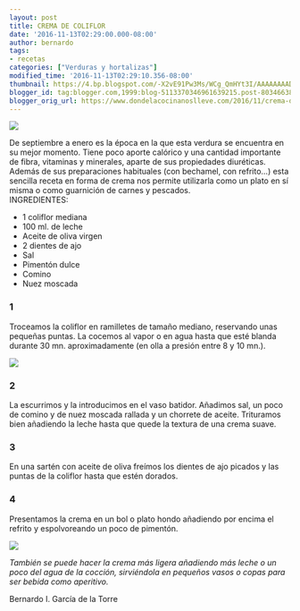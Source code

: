 ```yaml
---
layout: post
title: CREMA DE COLIFLOR
date: '2016-11-13T02:29:00.000-08:00'
author: bernardo
tags:
- recetas
categories: ["Verduras y hortalizas"]
modified_time: '2016-11-13T02:29:10.356-08:00'
thumbnail: https://4.bp.blogspot.com/-X2vE91Pw3Ms/WCg_QmHYt3I/AAAAAAAADH8/Uc3CDyrgZroS9w8xKfMzE50uUAA-paRCQCLcB/s400/03.JPG
blogger_id: tag:blogger.com,1999:blog-5113370346961639215.post-8034663892253306737
blogger_orig_url: https://www.dondelacocinanoslleve.com/2016/11/crema-de-coliflor.html
---
```


![](https://4.bp.blogspot.com/-X2vE91Pw3Ms/WCg_QmHYt3I/AAAAAAAADH8/Uc3CDyrgZroS9w8xKfMzE50uUAA-paRCQCLcB/s400/03.JPG)

  
De septiembre a enero es la época en la que esta verdura se encuentra en su mejor momento. Tiene poco aporte calórico y una cantidad importante de fibra, vitaminas y minerales, aparte de sus propiedades diuréticas. Además de sus preparaciones habituales (con bechamel, con refrito…) esta sencilla receta en forma de crema nos permite utilizarla como un plato en sí misma o como guarnición de carnes y pescados.  
INGREDIENTES:
* 1 coliflor mediana
* 100 ml. de leche
* Aceite de oliva virgen
* 2 dientes de ajo
* Sal
* Pimentón dulce
* Comino
* Nuez moscada  

### 1

Troceamos la coliflor en ramilletes de tamaño mediano, reservando unas pequeñas puntas. La cocemos al vapor o en agua hasta que esté blanda durante 30 mn. aproximadamente (en olla a presión entre 8 y 10 mn.).  

![](https://1.bp.blogspot.com/-4LqYIAOJtSI/WCg_k1x1pKI/AAAAAAAADIA/WHi3hxtC-dIvH-zt9XH1DuIezIHaLwjgwCLcB/s320/01.JPG)

  

### 2

La escurrimos y la introducimos en el vaso batidor. Añadimos sal, un poco de comino y de nuez moscada rallada y un chorrete de aceite. Trituramos bien añadiendo la leche hasta que quede la textura de una crema suave.  

### 3

En una sartén con aceite de oliva freímos los dientes de ajo picados y las puntas de la coliflor hasta que estén dorados.  

### 4

Presentamos la crema en un bol o plato hondo añadiendo por encima el refrito y espolvoreando un poco de pimentón.  

![](https://3.bp.blogspot.com/-j4pLArhouHg/WCg_91nEpJI/AAAAAAAADIE/QvyNNSV72UEwvSxvHL88iRV6sjlxHKKMACLcB/s320/02.JPG)

  
_También se puede hacer la crema más ligera añadiendo más leche o un poco del agua de la cocción, sirviéndola en pequeños vasos o copas para ser bebida como aperitivo._  

Bernardo I. García de la Torre
